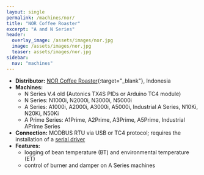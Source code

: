 ```yaml
---
layout: single
permalink: /machines/nor/
title: "NOR Coffee Roaster"
excerpt: "A and N Series"
header:
  overlay_image: /assets/images/nor.jpg
  image: /assets/images/nor.jpg
  teaser: assets/images/nor.jpg
sidebar:
  nav: "machines"
---
```


* __Distributor:__ [NOR Coffee Roaster](https://norcofeeroaster.com/){:target="_blank"}, Indonesia
* __Machines:__
  - N Series V.4 old (Autonics TX4S PIDs or Arduino TC4 module)
  - N Series: N1000i, N2000i, N3000i, N5000i
  - A Series: A1000i, A2000i, A3000i, A5000i, Industrial A Series, N10Ki, N20Ki, N50Ki
  - A Prime Series: A1Prime, A2Prime, A3Prime, A5Prime, Industrial APrime Series
* __Connection:__ MODBUS RTU via USB or TC4 protocol; requires the installation of a [serial driver](/modbus_serial/)
* __Features:__ 
  - logging of bean temperature (BT) and environmental temperature (ET)
  - control of burner and damper on A Series machines